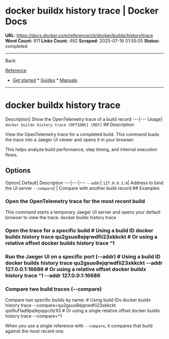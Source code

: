 # docker buildx history trace | Docker Docs

**URL:** https://docs.docker.com/reference/cli/docker/buildx/history/trace
**Word Count:** 911
**Links Count:** 492
**Scraped:** 2025-07-16 01:55:05
**Status:** completed

---

Back

[Reference](https://docs.docker.com/reference/)

  * [Get started](https://docs.docker.com/get-started/)   * [Guides](https://docs.docker.com/guides/)   * [Manuals](https://docs.docker.com/manuals/)

* * *

# docker buildx history trace

Description| Show the OpenTelemetry trace of a build record   ---|---   Usage| `docker buildx history trace [OPTIONS] [REF]`      ## Description

View the OpenTelemetry trace for a completed build. This command loads the trace into a Jaeger UI viewer and opens it in your browser.

This helps analyze build performance, step timing, and internal execution flows.

## Options

Option| Default| Description   ---|---|---   `--addr`| `127.0.0.1:0`| Address to bind the UI server   `--compare`| | Compare with another build record      ## Examples

### Open the OpenTelemetry trace for the most recent build

This command starts a temporary Jaeger UI server and opens your default browser to view the trace.               docker buildx history trace     

### Open the trace for a specific build               # Using a build ID     docker buildx history trace qu2gsuo8ejqrwdfii23xkkckt          # Or using a relative offset     docker buildx history trace ^1     

### Run the Jaeger UI on a specific port \(--addr\)               # Using a build ID     docker buildx history trace qu2gsuo8ejqrwdfii23xkkckt --addr 127.0.0.1:16686          # Or using a relative offset     docker buildx history trace ^1 --addr 127.0.0.1:16686     

### Compare two build traces \(--compare\)

Compare two specific builds by name:               # Using build IDs     docker buildx history trace --compare=qu2gsuo8ejqrwdfii23xkkckt qsiifiuf1ad9pa9qvppc0z1l3          # Or using a single relative offset     docker buildx history trace --compare=^1     

When you use a single reference with `--compare`, it compares that build against the most recent one.